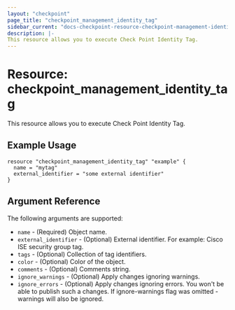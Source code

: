 ```yaml
---
layout: "checkpoint"
page_title: "checkpoint_management_identity_tag"
sidebar_current: "docs-checkpoint-resource-checkpoint-management-identity-tag"
description: |-
This resource allows you to execute Check Point Identity Tag.
---
```


# Resource: checkpoint_management_identity_tag

This resource allows you to execute Check Point Identity Tag.

## Example Usage


```hcl
resource "checkpoint_management_identity_tag" "example" {
  name = "mytag"
  external_identifier = "some external identifier"
}
```

## Argument Reference

The following arguments are supported:

* `name` - (Required) Object name. 
* `external_identifier` - (Optional) External identifier. For example: Cisco ISE security group tag. 
* `tags` - (Optional) Collection of tag identifiers.
* `color` - (Optional) Color of the object.
* `comments` - (Optional) Comments string. 
* `ignore_warnings` - (Optional) Apply changes ignoring warnings. 
* `ignore_errors` - (Optional) Apply changes ignoring errors. You won't be able to publish such a changes. If ignore-warnings flag was omitted - warnings will also be ignored.